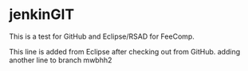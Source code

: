 # jenkinGIT
This is a test for GitHub and Eclipse/RSAD for FeeComp.

This line is added from Eclipse after checking out from GitHub.
adding another line to branch mwbhh2